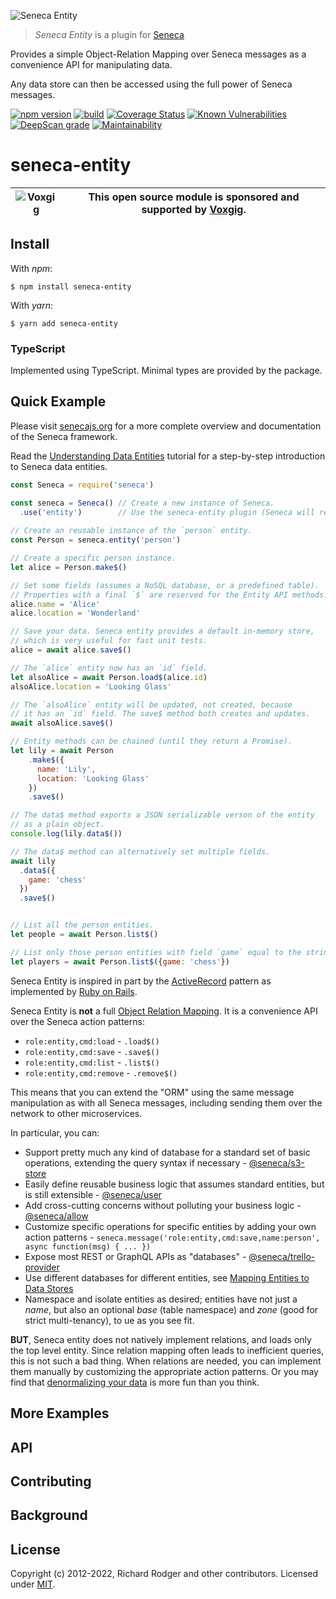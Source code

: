![Seneca Entity](http://senecajs.org/files/assets/seneca-logo.png)

> _Seneca Entity_ is a plugin for [Seneca](http://senecajs.org)

Provides a simple Object-Relation Mapping over Seneca messages as a
convenience API for manipulating data.

Any data store can then be accessed using the full power of Seneca
messages.

[![npm version](https://img.shields.io/npm/v/seneca-entity.svg)](https://npmjs.com/package/seneca-entity)
[![build](https://github.com/senecajs/seneca-entity/actions/workflows/build.yml/badge.svg)](https://github.com/senecajs/seneca-entity/actions/workflows/build.yml)
[![Coverage Status](https://coveralls.io/repos/github/senecajs/seneca-entity/badge.svg?branch=main)](https://coveralls.io/github/senecajs/seneca-entity?branch=main)
[![Known Vulnerabilities](https://snyk.io/test/github/senecajs/seneca-entity/badge.svg)](https://snyk.io/test/github/senecajs/seneca-entity)
[![DeepScan grade](https://deepscan.io/api/teams/5016/projects/19453/branches/505563/badge/grade.svg)](https://deepscan.io/dashboard#view=project&tid=5016&pid=19453&bid=505563)
[![Maintainability](https://api.codeclimate.com/v1/badges/9d54b38a991fe7b92a43/maintainability)](https://codeclimate.com/github/senecajs/seneca-entity/maintainability)


# seneca-entity

| ![Voxgig](https://www.voxgig.com/res/img/vgt01r.png) | This open source module is sponsored and supported by [Voxgig](https://www.voxgig.com). |
| ---------------------------------------------------- | --------------------------------------------------------------------------------------- |

## Install

With _npm_:
```
$ npm install seneca-entity
```

With _yarn_:
```
$ yarn add seneca-entity
```

### TypeScript

Implemented using TypeScript. Minimal types are provided by the package. 


## Quick Example

Please visit [senecajs.org](http://senecajs.org) for a more complete
overview and documentation of the Seneca framework.

Read the [Understanding Data Entities](https://senecajs.org/docs/tutorials/understanding-data-entities.html) tutorial for a step-by-step introduction to Seneca data entities.

```js
const Seneca = require('seneca')

const seneca = Seneca() // Create a new instance of Seneca.
  .use('entity')        // Use the seneca-entity plugin (Seneca will require it).
  
// Create an reusable instance of the `person` entity.
const Person = seneca.entity('person')

// Create a specific person instance.
let alice = Person.make$()

// Set some fields (assumes a NoSQL database, or a predefined table).
// Properties with a final `$` are reserved for the Entity API methods.
alice.name = 'Alice'
alice.location = 'Wonderland'

// Save your data. Seneca entity provides a default in-memory store,
// which is very useful for fast unit tests.
alice = await alice.save$()

// The `alice` entity now has an `id` field.
let alsoAlice = await Person.load$(alice.id)
alsoAlice.location = 'Looking Glass'

// The `alsoAlice` entity will be updated, not created, because
// it has an `id` field. The save$ method both creates and updates.
await alsoAlice.save$()

// Entity methods can be chained (until they return a Promise).
let lily = await Person
    .make$({
      name: 'Lily',
      location: 'Looking Glass'
    })
    .save$()

// The data$ method exports a JSON serializable verson of the entity
// as a plain object.
console.log(lily.data$())

// The data$ method can alternatively set multiple fields.
await lily
  .data$({
    game: 'chess'
  })
  .save$()


// List all the person entities.
let people = await Person.list$()

// List only those person entities with field `game` equal to the string "chess".
let players = await Person.list$({game: 'chess'})
```

Seneca Entity is inspired in part by the
[ActiveRecord](https://www.martinfowler.com/eaaCatalog/activeRecord.html)
pattern as implemented by [Ruby on
Rails](https://guides.rubyonrails.org/active_record_basics.html).

Seneca Entity is **not** a full [Object Relation
Mapping](https://en.wikipedia.org/wiki/Object%E2%80%93relational_mapping). It
is a convenience API over the Seneca action patterns:

* `role:entity,cmd:load` - `.load$()`
* `role:entity,cmd:save` - `.save$()`
* `role:entity,cmd:list` - `.list$()`
* `role:entity,cmd:remove` - `.remove$()`

This means that you can extend the "ORM" using the same message
manipulation as with all Seneca messages, including sending them over
the network to other microservices.

In particular, you can:

* Support pretty much any kind of database for a standard set of basic operations, extending the query syntax if necessary - [@seneca/s3-store](senecajs/seneca-s3-store)
* Easily define reusable business logic that assumes standard entities, but is still extensible - [@seneca/user](senecajs/seneca-user)
* Add cross-cutting concerns without polluting your business logic - [@seneca/allow](senecajs/seneca-allow)
* Customize specific operations for specific entities by adding your own action patterns - `seneca.message('role:entity,cmd:save,name:person', async function(msg) { ... })`
* Expose most REST or GraphQL APIs as "databases" - [@seneca/trello-provider](senecajs/seneca-trello-provider)
* Use different databases for different entities, see [Mapping Entities to Data Stores](https://senecajs.org/docs/tutorials/understanding-data-entities.html#mapping-entities-to-data-stores)
* Namespace and isolate entities as desired; entities have not just a _name_, but also an optional _base_ (table namespace) and _zone_ (good for strict multi-tenancy), to ue as you see fit.

**BUT**, Seneca entity does not natively implement relations, and
loads only the top level entity. Since relation mapping often leads to
inefficient queries, this is not such a bad thing. When relations are
needed, you can implement them manually by customizing the appropriate
action patterns. Or you may find that [denormalizing your
data](https://livebook.manning.com/book/the-tao-of-microservices/chapter-4/)
is more fun than you think.


## More Examples

## API



## Contributing

## Background



## License
Copyright (c) 2012-2022, Richard Rodger and other contributors.
Licensed under [MIT](./LICENSE).

